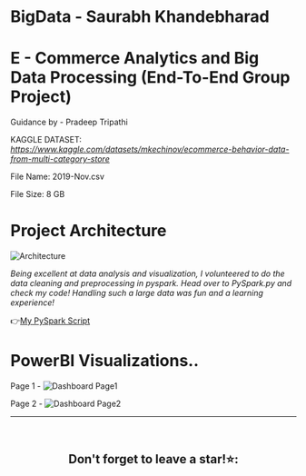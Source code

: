 # BigData - Saurabh Khandebharad

# E - Commerce Analytics and Big Data Processing (End-To-End Group Project)
Guidance by - Pradeep Tripathi 

KAGGLE DATASET: _https://www.kaggle.com/datasets/mkechinov/ecommerce-behavior-data-from-multi-category-store_

File Name: 2019-Nov.csv

File Size: 8 GB

# Project Architecture
![Architecture](https://github.com/Saurabhkhandebharad/BigData-SK/assets/104715190/88286a98-0f87-4c4e-95c5-a57970ba4854)

*Being excellent at data analysis and visualization, I volunteered to do the data cleaning and preprocessing in pyspark. Head over to PySpark.py and check my code! Handling such a large data was fun and a learning experience!*

👉[My PySpark Script](https://github.com/Saurabhkhandebharad/BigData-SK/blob/main/PySpark%20Script.py)

# PowerBI Visualizations.. 

Page 1 - 
![Dashboard Page1](https://github.com/Saurabhkhandebharad/BigData-SK/assets/104715190/4b1c5cb0-5d49-4bfa-87a7-72e03f4cfc15)

Page 2 -
![Dashboard Page2](https://github.com/Saurabhkhandebharad/BigData-SK/assets/104715190/9312784a-4e2a-4e6f-ab42-9c421001ebd5)


<hr />
<br />

## <div align = 'center'>Don't forget to leave a star!⭐:</div>
